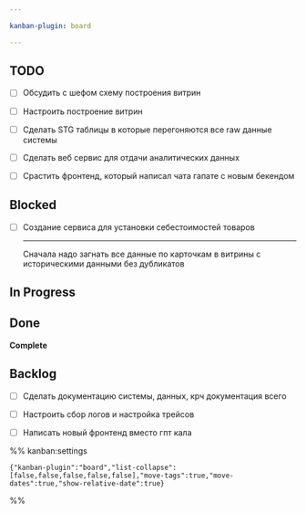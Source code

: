 ```yaml
---

kanban-plugin: board

---
```


## TODO

- [ ] Обсудить с шефом схему построения витрин
- [ ] Настроить построение витрин
- [ ] Сделать STG таблицы в которые перегоняются все raw данные системы
- [ ] Сделать веб сервис для отдачи аналитических данных
- [ ] Срастить фронтенд, который написал чата гапате с новым бекендом


## Blocked

- [ ] Создание сервиса для установки себестоимостей товаров
	
	---
	Сначала надо загнать все данные по карточкам в витрины с историческими данными без дубликатов


## In Progress



## Done

**Complete**


## Backlog

- [ ] Сделать документацию системы, данных, крч документация всего
- [ ] Настроить сбор логов и настройка трейсов
- [ ] Написать новый фронтенд вместо гпт кала




%% kanban:settings
```
{"kanban-plugin":"board","list-collapse":[false,false,false,false,false],"move-tags":true,"move-dates":true,"show-relative-date":true}
```
%%